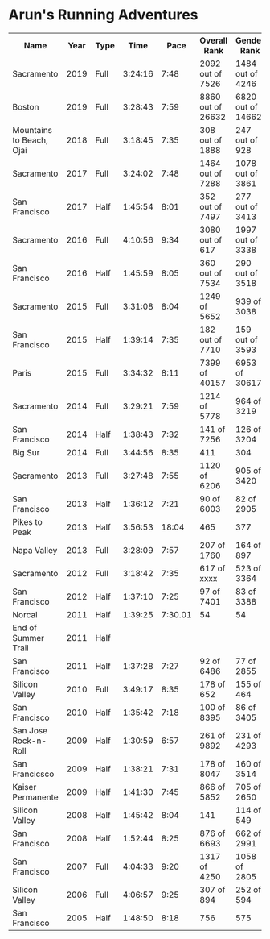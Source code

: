 # Arun's Running Adventures

<table>
<tr>
<th>Name</th>
<th>Year</th>
<th>Type</th>
<th>Time</th>
<th>Pace</th>
<th>Overall Rank</th>
<th>Gender Rank</th>
<th>Age Rank</th>
</tr>
<tr>
<td>Sacramento</td>
<td>2019</td>
<td>Full</td>
<td>3:24:16</td>
<td>7:48</td>
<td>2092 out of 7526</td>
<td>1484 out of 4246</td>
<td>532 out of 2296</td>
</tr>
<tr>
<td>Boston</td>
<td>2019</td>
<td>Full</td>
<td>3:28:43</td>
<td>7:59</td>
<td>8860 out of 26632</td>
<td>6820 out of 14662</td>
<td>1173 out of 2447</td>
</tr>
<tr>
<td>Mountains to Beach, Ojai</td>
<td>2018</td>
<td>Full</td>
<td>3:18:45</td>
<td>7:35</td>
<td>308 out of 1888</td>
<td>247 out of 928</td>
<td>43 out of 183</td>
</tr>
<tr>
<td>Sacramento</td>
<td>2017</td>
<td>Full</td>
<td>3:24:02</td>
<td>7:48</td>
<td>1464 out of 7288</td>
<td>1078 out of 3861</td>
<td>175 out of 597</td>
</tr>
<tr>
<td>San Francisco</td>
<td>2017</td>
<td>Half</td>
<td>1:45:54</td>
<td>8:01</td>
<td>352 out of 7497</td>
<td>277 out of 3413</td>
<td>34 out of 390</td>
</tr>
<tr>
<td>Sacramento</td>
<td>2016</td>
<td>Full</td>
<td>4:10:56</td>
<td>9:34</td>
<td>3080 out of 617</td>
<td>1997 out of 3338</td>
<td>302 out of 535</td>
</tr>
<tr>
<td>San Francisco</td>
<td>2016</td>
<td>Half</td>
<td>1:45:59</td>
<td>8:05</td>
<td>360 out of 7534</td>
<td>290 out of 3518</td>
<td>31 out of 426</td>
</tr>
<tr>
<td>Sacramento</td>
<td>2015</td>
<td>Full</td>
<td>3:31:08</td>
<td>8:04</td>
<td>1249 of 5652</td>
<td>939 of 3038</td>
<td>161 of 504</td>
</tr>
<tr>
<td>San Francisco</td>
<td>2015</td>
<td>Half</td>
<td>1:39:14</td>
<td>7:35</td>
<td>182 out of 7710</td>
<td>159 out of 3593</td>
<td>24 out of 846</td>
</tr>
<tr>
<td>Paris</td>
<td>2015</td>
<td>Full</td>
<td>3:34:32</td>
<td>8:11</td>
<td>7399 of 40157</td>
<td>6953 of 30617</td>
<td>2718 of 10886</td>
</tr>
<tr>
<td>Sacramento</td>
<td>2014</td>
<td>Full</td>
<td>3:29:21</td>
<td>7:59</td>
<td>1214 of 5778</td>
<td>964 of 3219</td>
<td>178 of 548</td>
</tr>
<tr>
<td>San Francisco</td>
<td>2014</td>
<td>Half</td>
<td>1:38:43</td>
<td>7:32</td>
<td>141 of 7256</td>
<td>126 of 3204</td>
<td>16 of 704</td>
</tr>
<tr>
<td>Big Sur</td>
<td>2014</td>
<td>Full</td>
<td>3:44:56</td>
<td>8:35</td>
<td>411</td>
<td>304</td>
<td>54</td>
</tr>
<tr>
<td>Sacramento</td>
<td>2013</td>
<td>Full</td>
<td>3:27:48</td>
<td>7:55</td>
<td>1120 of 6206</td>
<td>905 of 3420</td>
<td>175</td>
</tr>
<tr>
<td>San Francisco</td>
<td>2013</td>
<td>Half</td>
<td>1:36:12</td>
<td>7:21</td>
<td>90 of 6003</td>
<td>82 of 2905</td>
<td>11 of 648</td>
</tr>
<tr>
<td>Pikes to Peak</td>
<td>2013</td>
<td>Half</td>
<td>3:56:53</td>
<td>18:04</td>
<td>465</td>
<td>377</td>
<td>69</td>
</tr>
<tr>
<td>Napa Valley</td>
<td>2013</td>
<td>Full</td>
<td>3:28:09</td>
<td>7:57</td>
<td>207 of 1760</td>
<td>164 of 897</td>
<td>26 of 148</td>
</tr>
<tr>
<td>Sacramento</td>
<td>2012</td>
<td>Full</td>
<td>3:18:42</td>
<td>7:35</td>
<td>617 of xxxx</td>
<td>523 of 3364</td>
<td>103 of 511</td>
</tr>
<tr>
<td>San Francisco</td>
<td>2012</td>
<td>Half</td>
<td>1:37:10</td>
<td>7:25</td>
<td>97 of 7401</td>
<td>83 of 3388</td>
<td>33 of 1203</td>
</tr>
<tr>
<td>Norcal</td>
<td>2011</td>
<td>Half</td>
<td>1:39:25</td>
<td>7:30.01</td>
<td>54</td>
<td>54</td>
<td>41</td>
</tr>
<tr>
<td>End of Summer Trail</td>
<td>2011</td>
<td>Half</td>
<td></td>
<td></td>
<td></td>
</tr>
<tr>
<td>San Francisco</td>
<td>2011</td>
<td>Half</td>
<td>1:37:28</td>
<td>7:27</td>
<td>92 of 6486</td>
<td>77 of 2855</td>
<td>26 of 1040</td>
</tr>
<tr>
<td>Silicon Valley</td>
<td>2010</td>
<td>Full</td>
<td>3:49:17</td>
<td>8:35</td>
<td>178 of 652</td>
<td>155 of 464</td>
<td>21</td>
</tr>
<tr>
<td>San Francisco</td>
<td>2010</td>
<td>Half</td>
<td>1:35:42</td>
<td>7:18</td>
<td>100 of 8395</td>
<td>86 of 3405</td>
<td>28 of 1204</td>
</tr>
<tr>
<td>San Jose Rock-n-Roll</td>
<td>2009</td>
<td>Half</td>
<td>1:30:59</td>
<td>6:57</td>
<td>261 of 9892</td>
<td>231 of 4293</td>
<td>49 of 780</td>
</tr>
<tr>
<td>San Francicsco</td>
<td>2009</td>
<td>Half</td>
<td>1:38:21</td>
<td>7:31</td>
<td>178 of 8047</td>
<td>160 of 3514</td>
<td>57 of 1278</td>
</tr>
<tr>
<td>Kaiser Permanente</td>
<td>2009</td>
<td>Half</td>
<td>1:41:30</td>
<td>7:45</td>
<td>866 of 5852</td>
<td>705 of 2650</td>
<td>130 of 517</td>
</tr>
<tr>
<td>Silicon Valley</td>
<td>2008</td>
<td>Half</td>
<td>1:45:42</td>
<td>8:04</td>
<td>141</td>
<td>114 of 549</td>
<td>28 of 103</td>
</tr>
<tr>
<td>San Francisco</td>
<td>2008</td>
<td>Half</td>
<td>1:52:44</td>
<td>8:25</td>
<td>876 of 6693</td>
<td>662 of 2991</td>
<td>234 of 1089</td>
</tr>
<tr>
<td>San Francisco</td>
<td>2007</td>
<td>Full</td>
<td>4:04:33</td>
<td>9:20</td>
<td>1317 of 4250</td>
<td>1058 of 2805</td>
<td>178</td>
</tr>
<tr>
<td>Silicon Valley</td>
<td>2006</td>
<td>Full</td>
<td>4:06:57</td>
<td>9:25</td>
<td>307 of 894</td>
<td>252 of 594</td>
<td>42</td>
</tr>
<tr>
<td>San Francisco</td>
<td>2005</td>
<td>Half</td>
<td>1:48:50</td>
<td>8:18</td>
<td>756</td>
<td>575</td>
<td>116</td>
</tr>
</table>
